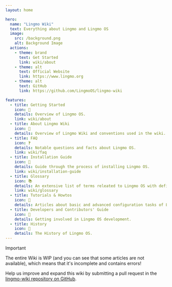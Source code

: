 ```yaml
---
layout: home

hero:
  name: "Lingmo Wiki"
  text: Everything about Lingmo and Lingmo OS
  image:
    src: /background.png
    alt: Background Image
  actions:
    - theme: brand
      text: Get Started
      link: wiki/about
    - theme: alt
      text: Official Website
      link: https://www.lingmo.org
    - theme: alt
      text: GitHub
      link: https://github.com/LingmoOS/lingmo-wiki

features:
  - title: Getting Started
    icon: 🚀
    details: Overview of Lingmo OS.
    link: wiki/about
  - title: About Lingmo Wiki
    icon: 📕
    details: Overview of Lingmo Wiki and conventions used in the wiki.
  - title: FAQ
    icon: ❓
    details: Notable questions and facts about Lingmo OS.
    link: wiki/faq
  - title: Installation Guide
    icon: 💾
    details: Guide through the process of installing Lingmo OS.
    link: wiki/installation-guide
  - title: Glossary
    icon: 📚
    details: An extensive list of terms releated to Lingmo OS with definitions and explanations.
    link: wiki/glossary
  - title: Tutorials & Howtos
    icon: 📝
    details: Articles about basic and advanced configuration tasks of Lingmo OS.
  - title: Developers and Contributors' Guide
    icon: 🌱
    details: Getting involved in Lingmo OS development.
  - title: History
    icon: 📖
    details: The History of Lingmo OS.
---
```

> [!Important]
> The entire Wiki is WIP (and you can see that some articles are not available), which means that it's incomplete and contains errors!
>
> Help us improve and expand this wiki by submitting a pull request in the [lingmo-wiki repository on GitHub](https://github.com/LingmoOS/lingmo-wiki).
